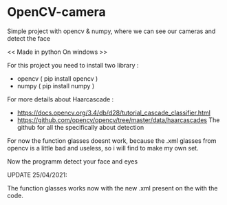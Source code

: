 # OpenCV-camera
Simple project with opencv &amp; numpy, where we can see our cameras and detect the face

<< Made in python On windows >>
  
  
For this project you need to install two library :
- opencv ( pip install opencv )
- numpy ( pip install numpy )

For more details about Haarcascade :
- https://docs.opencv.org/3.4/db/d28/tutorial_cascade_classifier.html 
- https://github.com/opencv/opencv/tree/master/data/haarcascades The github for all the specifically about detection

For now the function glasses doesnt work, because the .xml glasses from opencv is a little bad and useless, so i will find to make my own set.

Now the programm detect your face and eyes

UPDATE 25/04/2021:

The function glasses works now with the new .xml present on the with the code.
